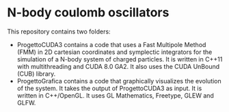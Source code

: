 # N-body coulomb oscillators

This repository contains two folders:
- ProgettoCUDA3 contains a code that uses a Fast Multipole Method (FMM) in 2D cartesian coordinates and symplectic integrators for the simulation of a N-body system of charged particles. It is written in C++11 with multithreading and CUDA 8.0 GA2. It also uses the CUDA UnBound (CUB) library.
- ProgettoGrafica contains a code that graphically visualizes the evolution of the system. It takes the output of ProgettoCUDA3 as input. It is written in C++/OpenGL. It uses GL Mathematics, Freetype, GLEW and GLFW.
